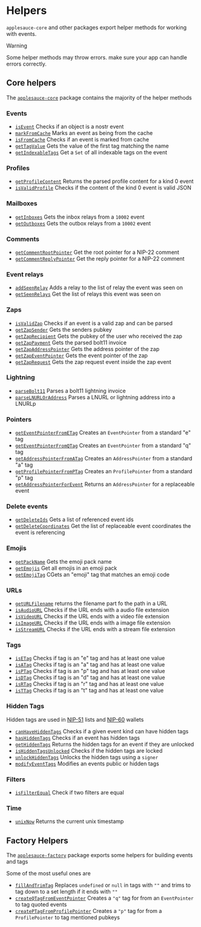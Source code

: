 # Helpers

`applesauce-core` and other packages export helper methods for working with events.

> [!WARNING]
> Some helper methods may throw errors. make sure your app can handle errors correctly.

## Core helpers

The [`applesauce-core`](https://hzrd149.github.io/applesauce/typedoc/modules/applesauce-core.Helpers.html) package contains the majority of the helper methods

### Events

- [`isEvent`](https://hzrd149.github.io/applesauce/typedoc/functions/applesauce-core.Helpers.isEvent.html) Checks if an object is a nostr event
- [`markFromCache`](https://hzrd149.github.io/applesauce/typedoc/functions/applesauce-core.Helpers.markFromCache.html) Marks an event as being from the cache
- [`isFromCache`](https://hzrd149.github.io/applesauce/typedoc/functions/applesauce-core.Helpers.isFromCache.html) Checks if an event is marked from cache
- [`getTagValue`](https://hzrd149.github.io/applesauce/typedoc/functions/applesauce-core.Helpers.getTagValue.html) Gets the value of the first tag matching the name
- [`getIndexableTags`](https://hzrd149.github.io/applesauce/typedoc/functions/applesauce-core.Helpers.getIndexableTags.html) Get a `Set` of all indexable tags on the event

### Profiles

- [`getProfileContent`](https://hzrd149.github.io/applesauce/typedoc/functions/applesauce-core.Helpers.getProfileContent.html) Returns the parsed profile content for a kind 0 event
- [`isValidProfile`](https://hzrd149.github.io/applesauce/typedoc/functions/applesauce-core.Helpers.isValidProfile.html) Checks if the content of the kind 0 event is valid JSON

### Mailboxes

- [`getInboxes`](https://hzrd149.github.io/applesauce/typedoc/functions/applesauce-core.Helpers.getInboxes.html) Gets the inbox relays from a `10002` event
- [`getOutboxes`](https://hzrd149.github.io/applesauce/typedoc/functions/applesauce-core.Helpers.getOutboxes.html) Gets the outbox relays from a `10002` event

### Comments

- [`getCommentRootPointer`](https://hzrd149.github.io/applesauce/typedoc/functions/applesauce-core.Helpers.getCommentRootPointer.html) Get the root pointer for a NIP-22 comment
- [`getCommentReplyPointer`](https://hzrd149.github.io/applesauce/typedoc/functions/applesauce-core.Helpers.getCommentReplyPointer.html) Get the reply pointer for a NIP-22 comment

### Event relays

- [`addSeenRelay`](https://hzrd149.github.io/applesauce/typedoc/functions/applesauce-core.Helpers.addSeenRelay.html) Adds a relay to the list of relay the event was seen on
- [`getSeenRelays`](https://hzrd149.github.io/applesauce/typedoc/functions/applesauce-core.Helpers.getSeenRelays.html) Get the list of relays this event was seen on

### Zaps

- [`isValidZap`](https://hzrd149.github.io/applesauce/typedoc/functions/applesauce-core.Helpers.isValidZap.html) Checks if an event is a valid zap and can be parsed
- [`getZapSender`](https://hzrd149.github.io/applesauce/typedoc/functions/applesauce-core.Helpers.getZapSender.html) Gets the senders pubkey
- [`getZapRecipient`](https://hzrd149.github.io/applesauce/typedoc/functions/applesauce-core.Helpers.getZapRecipient.html) Gets the pubkey of the user who received the zap
- [`getZapPayment`](https://hzrd149.github.io/applesauce/typedoc/functions/applesauce-core.Helpers.getZapPayment.html) Gets the parsed bolt11 invoice
- [`getZapAddressPointer`](https://hzrd149.github.io/applesauce/typedoc/functions/applesauce-core.Helpers.getZapAddressPointer.html) Gets the address pointer of the zap
- [`getZapEventPointer`](https://hzrd149.github.io/applesauce/typedoc/functions/applesauce-core.Helpers.getZapEventPointer.html) Gets the event pointer of the zap
- [`getZapRequest`](https://hzrd149.github.io/applesauce/typedoc/functions/applesauce-core.Helpers.getZapRequest.html) Gets the zap request event inside the zap event

### Lightning

- [`parseBolt11`](https://hzrd149.github.io/applesauce/typedoc/functions/applesauce-core.Helpers.parseBolt11.html) Parses a bolt11 lightning invoice
- [`parseLNURLOrAddress`](https://hzrd149.github.io/applesauce/typedoc/functions/applesauce-core.Helpers.parseLNURLOrAddress.html) Parses a LNURL or lightning address into a LNURLp

### Pointers

- [`getEventPointerFromETag`](https://hzrd149.github.io/applesauce/typedoc/functions/applesauce-core.Helpers.getEventPointerFromETag.html) Creates an `EventPointer` from a standard "e" tag
- [`getEventPointerFromQTag`](https://hzrd149.github.io/applesauce/typedoc/functions/applesauce-core.Helpers.getEventPointerFromQTag.html) Creates an `EventPointer` from a standard "q" tag
- [`getAddressPointerFromATag`](https://hzrd149.github.io/applesauce/typedoc/functions/applesauce-core.Helpers.getAddressPointerFromATag.html) Creates an `AddressPointer` from a standard "a" tag
- [`getProfilePointerFromPTag`](https://hzrd149.github.io/applesauce/typedoc/functions/applesauce-core.Helpers.getProfilePointerFromPTag.html) Creates an `ProfilePointer` from a standard "p" tag
- [`getAddressPointerForEvent`](https://hzrd149.github.io/applesauce/typedoc/functions/applesauce-core.Helpers.getAddressPointerForEvent.html) Returns an `AddressPointer` for a replaceable event

### Delete events

- [`getDeleteIds`](https://hzrd149.github.io/applesauce/typedoc/functions/applesauce-core.Helpers.getDeleteIds.html) Gets a list of referenced event ids
- [`getDeleteCoordinates`](https://hzrd149.github.io/applesauce/typedoc/functions/applesauce-core.Helpers.getDeleteCoordinates.html) Get the list of replaceable event coordinates the event is referencing

### Emojis

- [`getPackName`](https://hzrd149.github.io/applesauce/typedoc/functions/applesauce-core.Helpers.getPackName.html) Gets the emoji pack name
- [`getEmojis`](https://hzrd149.github.io/applesauce/typedoc/functions/applesauce-core.Helpers.getEmojis.html) Get all emojis in an emoji pack
- [`getEmojiTag`](https://hzrd149.github.io/applesauce/typedoc/functions/applesauce-core.Helpers.getEmojiTag.html) CGets an "emoji" tag that matches an emoji code

### URLs

- [`getURLFilename`](https://hzrd149.github.io/applesauce/typedoc/functions/applesauce-core.Helpers.getURLFilename.html) returns the filename part fo the path in a URL
- [`isAudioURL`](https://hzrd149.github.io/applesauce/typedoc/functions/applesauce-core.Helpers.isAudioURL.html) Checks if the URL ends with a audio file extension
- [`isVideoURL`](https://hzrd149.github.io/applesauce/typedoc/functions/applesauce-core.Helpers.isVideoURL.html) Checks if the URL ends with a video file extension
- [`isImageURL`](https://hzrd149.github.io/applesauce/typedoc/functions/applesauce-core.Helpers.isImageURL.html) Checks if the URL ends with a image file extension
- [`isStreamURL`](https://hzrd149.github.io/applesauce/typedoc/functions/applesauce-core.Helpers.isStreamURL.html) Checks if the URL ends with a stream file extension

### Tags

- [`isETag`](https://hzrd149.github.io/applesauce/typedoc/functions/applesauce-core.Helpers.isETag.html) Checks if tag is an "e" tag and has at least one value
- [`isATag`](https://hzrd149.github.io/applesauce/typedoc/functions/applesauce-core.Helpers.isATag.html) Checks if tag is an "a" tag and has at least one value
- [`isPTag`](https://hzrd149.github.io/applesauce/typedoc/functions/applesauce-core.Helpers.isPTag.html) Checks if tag is an "p" tag and has at least one value
- [`isDTag`](https://hzrd149.github.io/applesauce/typedoc/functions/applesauce-core.Helpers.isDTag.html) Checks if tag is an "d" tag and has at least one value
- [`isRTag`](https://hzrd149.github.io/applesauce/typedoc/functions/applesauce-core.Helpers.isRTag.html) Checks if tag is an "r" tag and has at least one value
- [`isTTag`](https://hzrd149.github.io/applesauce/typedoc/functions/applesauce-core.Helpers.isTTag.html) Checks if tag is an "t" tag and has at least one value

### Hidden Tags

Hidden tags are used in [NIP-51](https://github.com/nostr-protocol/nips/blob/master/51.md) lists and [NIP-60](https://github.com/nostr-protocol/nips/blob/master/60.md) wallets

- [`canHaveHiddenTags`](https://hzrd149.github.io/applesauce/typedoc/functions/applesauce-core.Helpers.canHaveHiddenTags.html) Checks if a given event kind can have hidden tags
- [`hasHiddenTags`](https://hzrd149.github.io/applesauce/typedoc/functions/applesauce-core.Helpers.hasHiddenTags.html) Checks if an event has hidden tags
- [`getHiddenTags`](https://hzrd149.github.io/applesauce/typedoc/functions/applesauce-core.Helpers.getHiddenTags.html) Returns the hidden tags for an event if they are unlocked
- [`isHiddenTagsUnlocked`](https://hzrd149.github.io/applesauce/typedoc/functions/applesauce-core.Helpers.isHiddenTagsUnlocked.html) Checks if the hidden tags are locked
- [`unlockHiddenTags`](https://hzrd149.github.io/applesauce/typedoc/functions/applesauce-core.Helpers.unlockHiddenTags.html) Unlocks the hidden tags using a `signer`
- [`modifyEventTags`](https://hzrd149.github.io/applesauce/typedoc/functions/applesauce-core.Helpers.modifyEventTags.html) Modifies an events public or hidden tags

### Filters

- [`isFilterEqual`](https://hzrd149.github.io/applesauce/typedoc/functions/applesauce-core.Helpers.isFilterEqual.html) Check if two filters are equal

### Time

- [`unixNow`](https://hzrd149.github.io/applesauce/typedoc/functions/applesauce-core.Helpers.unixNow.html) Returns the current unix timestamp

## Factory Helpers

The [`applesauce-factory`](https://hzrd149.github.io/applesauce/typedoc/modules/applesauce-factory.Helpers.html) package exports some helpers for building events and tags

Some of the most useful ones are

- [`fillAndTrimTag`](https://hzrd149.github.io/applesauce/typedoc/functions/applesauce-factory.Helpers.fillAndTrimTag.html) Replaces `undefined` or `null` in tags with `""` and trims to tag down to a set length if it ends with `""`
- [`createQTagFromEventPointer`](https://hzrd149.github.io/applesauce/typedoc/functions/applesauce-factory.Helpers.createQTagFromEventPointer.html) Creates a `"q"` tag for from an `EventPointer` to tag quoted events
- [`createPTagFromProfilePointer`](https://hzrd149.github.io/applesauce/typedoc/functions/applesauce-factory.Helpers.createPTagFromProfilePointer.html) Creates a `"p"` tag for from a `ProfilePointer` to tag mentioned pubkeys
